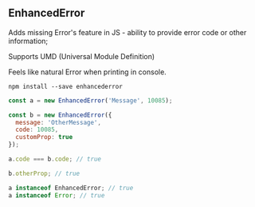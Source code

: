 EnhancedError
------------

Adds missing Error's feature in JS - ability
to provide error code or other information;

Supports UMD (Universal Module Definition)

Feels like natural Error when printing in console.

```
npm install --save enhancederror
```

```js
const a = new EnhancedError('Message', 10085);

const b = new EnhancedError({
  message: 'OtherMessage',
  code: 10085,
  customProp: true
});

a.code === b.code; // true

b.otherProp; // true

a instanceof EnhancedError; // true
a instanceof Error; // true
```
